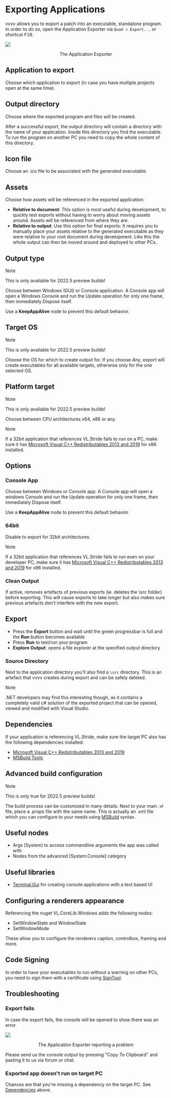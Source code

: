 # Exporting Applications

vvvv allows you to export a patch into an executable, standalone program. In order to do so, open the Application Exporter via `Quad > Export...` or shortcut <span class="keyseq"><kbd>F10</kbd></span>.

![](../../images/hde/exportdialog.png)
<center>The Application Exporter</center>

## Application to export
Choose which application to export (in case you have multiple projects open at the same time).

## Output directory
Choose where the exported program and files will be created.

After a successful export, the output directory will contain a directory with the name of your application. Inside this directory you find the executable. To run the program on another PC you need to copy the whole content of this directory.

## Icon file
Choose an .ico file to be associated with the generated executable.

## Assets
Choose how assets will be referenced in the exported application:
* **Relative to document**: This option is most useful during development, to quickly test exports without having to worry about moving assets around. Assets will be referenced from where they are. 
* **Relative to output**: Use this option for final exports: It requires you to manually place your assets relative to the generated executable as they were relative to your root document during development. Like this the whole output can then be moved around and deployed to other PCs.
  
## Output type
> [!NOTE]
> This is only available for 2022.5 preview builds!

Choose between Windows (GUI) or Console application. A Console app will open a Windows Console and run the Update operation for only one frame, then immediately Dispose itself. 

Use a __KeepAppAlive__ node to prevent this default behavior.

## Target OS
> [!NOTE]
> This is only available for 2022.5 preview builds!

Choose the OS for which to create output for. If you choose *Any*, export will create executables for all available targets, otherwise only for the one selected OS.

## Platform target
> [!NOTE]
> This is only available for 2022.5 preview builds!

Choose between CPU architectures x64, x86 or any.

> [!NOTE]
> If a 32bit application that references VL.Stride fails to run on a PC, make sure it has [Microsoft Visual C++ Redistributables 2013 and 2019](https://docs.microsoft.com/en-US/cpp/windows/latest-supported-vc-redist?view=msvc-160) for x86 installed.

## Options
### Console App
Choose between Windows or Console app. A Console app will open a windows Console and run the Update operation for only one frame, then immediately Dispose itself. 

Use a __KeepAppAlive__ node to prevent this default behavior.

### 64bit
Disable to export for 32bit architectures.

> [!NOTE]
> If a 32bit application that references VL.Stride fails to run even on your developer PC, make sure it has [Microsoft Visual C++ Redistributables 2013 and 2019](https://docs.microsoft.com/en-US/cpp/windows/latest-supported-vc-redist?view=msvc-160) for x86 installed.

### Clean Output
If active, removes artefacts of previous exports (ie. deletes the \src folder) before exporting. This will cause exports to take longer but also makes sure previous artefacts don't interfere with the new export.

## Export
* Press the __Export__ button and wait until the green progressbar is full and the __Run__ button becomes available
* Press __Run__ to test/run your program
* __Explore Output__: opens a file explorer at the specified output directory

### Source Directory
Next to the application directory you'll also find a `\src` directory. This is an artefact that vvvv creates during export and can be safely deleted.

> [!NOTE]
> .NET developers may find this interesting though, as it contains a completely valid c# solution of the exported project that can be opened, viewed and modified with Visual Studio.

## Dependencies
If your application is referencing VL.Stride, make sure the target PC also has the following dependencies installed:
* [Microsoft Visual C++ Redistributables 2013 and 2019](https://docs.microsoft.com/en-US/cpp/windows/latest-supported-vc-redist?view=msvc-160) 
* [MSBuild Tools](https://visualstudio.microsoft.com/thank-you-downloading-visual-studio/?sku=BuildTools&rel=16)

## Advanced build configuration
> [!NOTE]
> This is only true for 2022.5 preview builds!

The build process can be customized in many details. Next to your main .vl file, place a .props file with the same name. This is actually an .xml file which you can configure to your needs using [MSBuild](https://docs.microsoft.com/en-us/visualstudio/msbuild/msbuild-concepts?view=vs-2022) syntax.

## Useful nodes
- Args [System] to access commandline arguments the app was called with
- Nodes from the advanced [System.Console] category

## Useful libraries
- [Terminal.Gui](https://github.com/migueldeicaza/gui.cs) for creating console applications with a text based UI

## Configuring a renderers appearance

Referencing the nuget VL.CoreLib.Windows adds the following nodes:

* SetWindowState and WindowState
* SetWindowMode

These allow you to configure the renderers caption, controlbox, framing and more.

## Code Signing
In order to have your executables to run without a warning on other PCs, you need to sign them with a certificate using [SignTool](https://docs.microsoft.com/en-us/windows/win32/seccrypto/signtool).

## Troubleshooting

### Export fails
In case the export fails, the console will be opened to show there was an error.

![](../../images/hde/exporting-74bc1.png)
<center>The Application Exporter reporting a problem</center>

Please send us the console output by pressing "Copy To Clipboard" and pasting it to us via forum or chat.

### Exported app doesn't run on target PC

Chances are that you're missing a dependency on the target PC. See [Dependencies](#dependencies) above.
